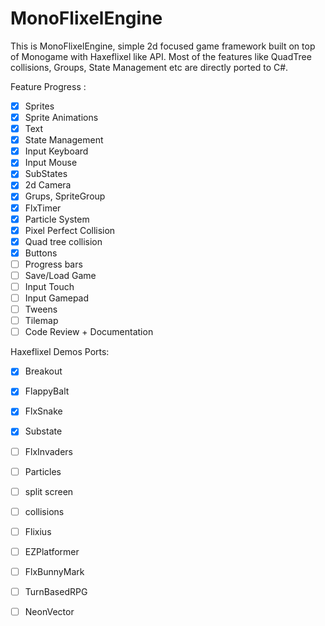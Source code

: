 # MonoFlixelEngine
 
This is MonoFlixelEngine, simple 2d focused game framework built on top of Monogame with Haxeflixel like API.
Most of the features like QuadTree collisions, Groups, State Management etc are directly ported to C#.

Feature Progress :
- [x] Sprites
- [x] Sprite Animations
- [x] Text
- [x] State Management
- [x] Input Keyboard
- [x] Input Mouse
- [X] SubStates
- [x] 2d Camera
- [x] Grups, SpriteGroup
- [x] FlxTimer
- [x] Particle System
- [x] Pixel Perfect Collision
- [x] Quad tree collision
- [x] Buttons
- [ ] Progress bars
- [ ] Save/Load Game
- [ ] Input Touch
- [ ] Input Gamepad
- [ ] Tweens
- [ ] Tilemap
- [ ] Code Review + Documentation

Haxeflixel Demos Ports:
- [x] Breakout
- [x] FlappyBalt
- [x] FlxSnake
- [x] Substate
- [ ] FlxInvaders
- [ ] Particles
- [ ] split screen
- [ ] collisions
- [ ] Flixius
- [ ] EZPlatformer
- [ ] FlxBunnyMark
- [ ] TurnBasedRPG
- [ ] NeonVector


